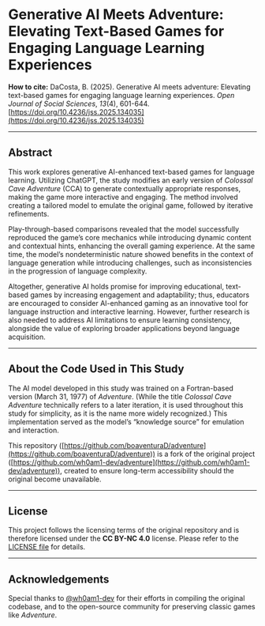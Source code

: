 # Generative AI Meets Adventure: Elevating Text-Based Games for Engaging Language Learning Experiences

**How to cite:** DaCosta, B. (2025). Generative AI meets adventure: Elevating text-based games for engaging language learning experiences. *Open Journal of Social Sciences*, *13*(4), 601-644. [https://doi.org/10.4236/jss.2025.134035](https://doi.org/10.4236/jss.2025.134035)

---

## Abstract

This work explores generative AI-enhanced text-based games for language learning. Utilizing ChatGPT, the study modifies an early version of *Colossal Cave Adventure* (CCA) to generate contextually appropriate responses, making the game more interactive and engaging. The method involved creating a tailored model to emulate the original game, followed by iterative refinements.

Play-through-based comparisons revealed that the model successfully reproduced the game’s core mechanics while introducing dynamic content and contextual hints, enhancing the overall gaming experience. At the same time, the model’s nondeterministic nature showed benefits in the context of language generation while introducing challenges, such as inconsistencies in the progression of language complexity.

Altogether, generative AI holds promise for improving educational, text-based games by increasing engagement and adaptability; thus, educators are encouraged to consider AI-enhanced gaming as an innovative tool for language instruction and interactive learning. However, further research is also needed to address AI limitations to ensure learning consistency, alongside the value of exploring broader applications beyond language acquisition.

---

## About the Code Used in This Study

The AI model developed in this study was trained on a Fortran-based version (March 31, 1977) of *Adventure*. (While the title *Colossal Cave Adventure* technically refers to a later iteration, it is used throughout this study for simplicity, as it is the name more widely recognized.) This implementation served as the model’s “knowledge source” for emulation and interaction.

This repository ([https://github.com/boaventuraD/adventure](https://github.com/boaventuraD/adventure)) is a fork of the original project ([https://github.com/wh0am1-dev/adventure](https://github.com/wh0am1-dev/adventure)), created to ensure long-term accessibility should the original become unavailable.

---

## License

This project follows the licensing terms of the original repository and is therefore licensed under the **CC BY-NC 4.0** license. Please refer to the [LICENSE file](https://github.com/boaventuraD/adventure/blob/master/LICENSE) for details.

---

## Acknowledgements

Special thanks to [@wh0am1-dev](https://github.com/wh0am1-dev) for their efforts in compiling the original codebase, and to the open-source community for preserving classic games like *Adventure*.
